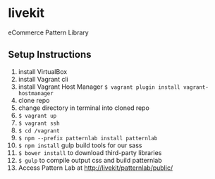 # livekit

eCommerce Pattern Library

## Setup Instructions

1.  install VirtualBox
2.  install Vagrant cli
3.  install Vagrant Host Manager `$ vagrant plugin install vagrant-hostmanager`
4.  clone repo
5.  change directory in terminal into cloned repo
6.  `$ vagrant up`
7.  `$ vagrant ssh`
8.  `$ cd /vagrant`
9.  `$ npm --prefix patternlab install patternlab`
10. `$ npm install` gulp build tools for our sass
11. `$ bower install` to download third-party libraries
12. `$ gulp` to compile output css and build patternlab
13. Access Pattern Lab at <http://livekit/patternlab/public/>
